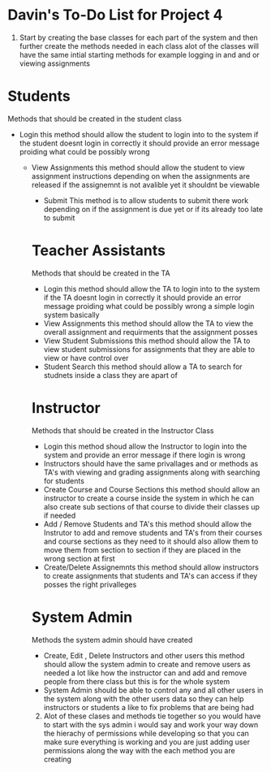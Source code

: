 # Davin's To-Do List for Project 4

1. Start by creating the base classes for each part of the system and then further create the methods needed in each class alot of the classes will have the same intial starting methods for example logging in and and or viewing assignments



# Students

Methods that should be created in the student class

- Login 
    this method should allow the student to login into to the system if the student doesnt login in correctly it should provide an error message proiding what could be possibly wrong
    - View Assignments 
        this method should allow the student to view assignment instructions depending on when the assignments are released if the assignemnt is not avalible yet it shouldnt be viewable 
        - Submit
        This method is to allow students to submit there work depending on if the assignment is due yet or if its already too late to submit
        # Teacher Assistants
        Methods that should be created in the TA
        - Login 
        this method should allow the TA to login into to the system if the TA doesnt login in correctly it should provide an error message proiding what could be possibly wrong  a simple login system basically
        - View Assignments
        this method should allow the TA to view the overall assignment and requirments that the assignment posses
        - View Student Submissions
        this method should allow the TA to view student submissions for assignments that they are able to view or have control over
        - Student Search
        this method should allow a TA to search for studnets inside a class they are apart of
        # Instructor 
        Methods that should be created in the Instructor Class
        - Login 
        this method shoud allow the Instructor to login into the system and provide an error message if there login is wrong
        - Instructors should have the same privallages and or methods as TA's with viewing and grading assignments along with searching for students
        - Create Course and Course Sections
        this method should allow an instructor to create a course inside the system in which he can also create sub sections of that course to divide their classes up if needed
        - Add / Remove Students and TA's 
        this method should allow the Instrutor to add and remove students and TA's from their courses and course sections as they need to it should also allow them to move them from section to section if they are placed in the wrong section at first
        - Create/Delete Assignemnts
        this method should allow instructors to create assignments that students and TA's can access if they posses the right privalleges
        
        # System Admin
        Methods the system admin should have created
        
        - Create, Edit , Delete Instructors and other users
        this method should allow the system admin to create and remove users as needed a lot like how the instructor can and add and remove people from there class but this is for the whole system
        - System Admin should be able to control any and all other users in the system along with the other users data so they can help instructors or students a like to fix problems that are being had
        
        2. Alot of these clases and methods  tie together so you would have to start with the sys admin i would say and work your way down the hierachy of permissions while  developing so that you can make sure everything is working and you are just adding user permissions along the way with the each method you are creating
